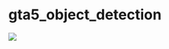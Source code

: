 # gta5_object_detection

<img src ="https://img.shields.io/github/languages/code-size/nilutpolkashyap/gta5_object_detection?style=for-the-badge">
